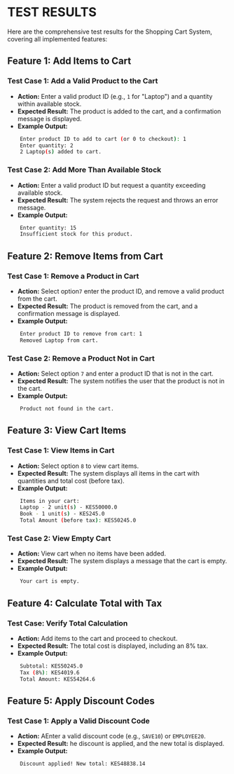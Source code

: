 # **TEST RESULTS**
Here are the comprehensive test results for the Shopping Cart System, covering all implemented features:
## **Feature 1: Add Items to Cart**
### Test Case 1: Add a Valid Product to the Cart
<ul>
<li> <b>Action:</b> Enter a valid product ID (e.g., <code>1</code> for "Laptop") and a quantity within available stock.</li>
<li><b>Expected Result:</b> The product is added to the cart, and a confirmation message is displayed.</li>
<li><b>Example Output:</b></li>
</ul>

```bash
    Enter product ID to add to cart (or 0 to checkout): 1
    Enter quantity: 2
    2 Laptop(s) added to cart.
``` 
### Test Case 2: Add More Than Available Stock
<ul>
<li> <b>Action:</b> Enter a valid product ID but request a quantity exceeding available stock.</li>
<li><b>Expected Result:</b> The system rejects the request and throws an error message.</li>
<li><b>Example Output:</b></li>
</ul>

```bash
    Enter quantity: 15
    Insufficient stock for this product.
``` 

## **Feature 2: Remove Items from Cart**
### Test Case 1: Remove a Product in Cart
<ul>
<li> <b>Action:</b> Select option<code>7</code> enter the product ID, and remove a valid product from the cart.</li>
<li><b>Expected Result:</b> The product is removed from the cart, and a confirmation message is displayed.</li>
<li><b>Example Output:</b></li>
</ul>

```bash
    Enter product ID to remove from cart: 1
    Removed Laptop from cart.
``` 
### Test Case 2: Remove a Product Not in Cart
<ul>
<li> <b>Action:</b> Select option <code>7</code> and enter a product ID that is not in the cart.</li>
<li><b>Expected Result:</b> The system notifies the user that the product is not in the cart.</li>
<li><b>Example Output:</b></li>
</ul>

```bash
    Product not found in the cart.
``` 

## **Feature 3: View Cart Items**
### Test Case 1: View Items in Cart
<ul>
<li> <b>Action:</b> Select option <code>8</code> to view cart items.</li>
<li><b>Expected Result:</b> The system displays all items in the cart with quantities and total cost (before tax).</li>
<li><b>Example Output:</b></li>
</ul>

```bash
    Items in your cart:
    Laptop - 2 unit(s) - KES50000.0
    Book - 1 unit(s) - KES245.0
    Total Amount (before tax): KES50245.0
``` 
### Test Case 2: View Empty Cart
<ul>
<li> <b>Action:</b> View cart when no items have been added.</li>
<li><b>Expected Result:</b> The system displays a message that the cart is empty.</li>
<li><b>Example Output:</b></li>
</ul>

```bash
    Your cart is empty.
``` 
## **Feature 4: Calculate Total with Tax**
### Test Case: Verify Total Calculation
<ul>
<li> <b>Action:</b> Add items to the cart and proceed to checkout.</li>
<li><b>Expected Result:</b> The total cost is displayed, including an 8% tax.</li>
<li><b>Example Output:</b></li>
</ul>

```bash
    Subtotal: KES50245.0
    Tax (8%): KES4019.6
    Total Amount: KES54264.6
``` 
## **Feature 5: Apply Discount Codes**
### Test Case 1: Apply a Valid Discount Code
<ul>
<li> <b>Action:</b> AEnter a valid discount code (e.g., <code>SAVE10</code>) or <code>EMPLOYEE20</code>.</li>
<li><b>Expected Result:</b> he discount is applied, and the new total is displayed.</li>
<li><b>Example Output:</b></li>
</ul>

```bash
    Discount applied! New total: KES48838.14
``` 